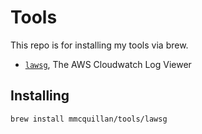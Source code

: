 # Tools

This repo is for installing my tools via brew.

- [`lawsg`](https://github.com/mmcquillan/lawsg), The AWS Cloudwatch Log Viewer


## Installing


```
brew install mmcquillan/tools/lawsg
```
